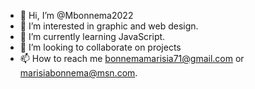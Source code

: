 - 👋 Hi, I’m @Mbonnema2022
- 👀 I’m interested in graphic and web design.
- 🌱 I’m currently learning JavaScript.
- 💞️ I’m looking to collaborate on projects
- 📫 How to reach me bonnemamarisia71@gmail.com or marisiabonnema@msn.com.

<!---
Mbonnema2022/Mbonnema2022 is a ✨ special ✨ repository because its `README.md` (this file) appears on your GitHub profile.
You can click the Preview link to take a look at your changes.
--->
